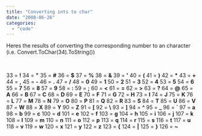 ```yaml
---
title: "Converting ints to char"
date: "2008-06-26"
categories: 
  - "code"
---
```


Heres the results of converting the corresponding number to an character  (i.e. Convert.ToChar(34).ToString())

 

33 = **!** 34 = **"** 35 = **#** 36 = **$** 37 = **%** 38 = **&** 39 = **'** 40 = **(** 41 = **)** 42 = **\*** 43 = **+** 44 = **,** 45 = **\-** 46 = **.** 47 = **/** 48 = **0** 49 = **1** 50 = **2** 51 = **3** 52 = **4** 53 = **5** 54 = **6** 55 = **7** 56 = **8** 57 = **9** 58 = **:** 59 = **;** 60 = **<** 61 = **\=** 62 = **\>** 63 = **?** 64 = **@** 65 = **A** 66 = **B** 67 = **C** 68 = **D** 69 = **E** 70 = **F** 71 = **G** 72 = **H** 73 = **I** 74 = **J** 75 = **K** 76 = **L** 77 = **M** 78 = **N** 79 = **O** 80 = **P** 81 = **Q** 82 = **R** 83 = **S** 84 = **T** 85 = **U** 86 = **V** 87 = **W** 88 = **X** 89 = **Y** 90 = **Z** 91 = **\[** 92 = **\\** 93 = **\]** 94 = **^** 95 = **\_** 96 = **\`** 97 = **a** 98 = **b** 99 = **c** 100 = **d** 101 = **e** 102 = **f** 103 = **g** 104 = **h** 105 = **i** 106 = **j** 107 = **k** 108 = **l** 109 = **m** 110 = **n** 111 = **o** 112 = **p** 113 = **q** 114 = **r** 115 = **s** 116 = **t** 117 = **u** 118 = **v** 119 = **w** 120 = **x** 121 = **y** 122 = **z** 123 = **{** 124 = **|** 125 = **}** 126 = **~**
